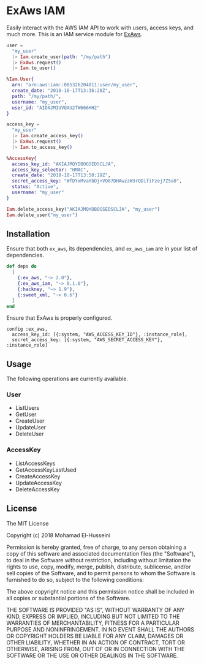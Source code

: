 # ExAws IAM

Easily interact with the AWS IAM API to work with users, access keys, and much more. This is an IAM service module for [ExAws](https://github.com/ex-aws/ex_aws).

```elixir
user =
  "my_user"
  |> Iam.create_user(path: "/my/path")
  |> ExAws.request()
  |> Iam.to_user()

%Iam.User{
  arn: "arn:aws:iam::085326204011:user/my_user",
  create_date: "2018-10-17T13:36:28Z",
  path: "/my/path/",
  username: "my_user",
  user_id: "AIDAJMIUVQAU2TW666HH2"
}

access_key =
  "my_user"
  |> Iam.create_access_key()
  |> ExAws.request()
  |> Iam.to_access_key()

%AccessKey{
  access_key_id: "AKIAJMQYDBOGSEDSCLJA",
  access_key_selector: "HMAC",
  create_date: "2018-10-17T13:50:19Z",
  secret_access_key: "WfDYxMvaYbDj+VO87DHAwzzW3rQDifiFzej7Z5a0",
  status: "Active",
  username: "my_user"
}

Iam.delete_access_key("AKIAJMQYDBOGSEDSCLJA", "my_user")
Iam.delete_user("my_user")
```

## Installation

Ensure that both `ex_aws`, its dependencies, and `ex_aws_iam` are in your list of dependencies.

```elixir
def deps do
  [
    {:ex_aws, "~> 2.0"},
    {:ex_aws_iam, "~> 0.1.0"},
    {:hackney, "~> 1.9"},
    {:sweet_xml, "~> 0.6"}
  ]
end
```

Ensure that ExAws is properly configured.

```
config :ex_aws,
  access_key_id: [{:system, "AWS_ACCESS_KEY_ID"}, :instance_role],
  secret_access_key: [{:system, "AWS_SECRET_ACCESS_KEY"}, :instance_role]
```

## Usage

The following operations are currently available.

### User

  * ListUsers
  * GetUser
  * CreateUser
  * UpdateUser
  * DeleteUser

### AccessKey

  * ListAccessKeys
  * GetAccessKeyLastUsed
  * CreateAccessKey
  * UpdateAccessKey
  * DeleteAccessKey

## License

The MIT License

Copyright (c) 2018 Mohamad El-Husseini

Permission is hereby granted, free of charge, 
to any person obtaining a copy of this software and 
associated documentation files (the "Software"), to 
deal in the Software without restriction, including 
without limitation the rights to use, copy, modify, 
merge, publish, distribute, sublicense, and/or sell 
copies of the Software, and to permit persons to whom 
the Software is furnished to do so, 
subject to the following conditions:

The above copyright notice and this permission notice 
shall be included in all copies or substantial portions of the Software.

THE SOFTWARE IS PROVIDED "AS IS", WITHOUT WARRANTY OF ANY KIND, 
EXPRESS OR IMPLIED, INCLUDING BUT NOT LIMITED TO THE WARRANTIES 
OF MERCHANTABILITY, FITNESS FOR A PARTICULAR PURPOSE AND NONINFRINGEMENT. 
IN NO EVENT SHALL THE AUTHORS OR COPYRIGHT HOLDERS BE LIABLE FOR 
ANY CLAIM, DAMAGES OR OTHER LIABILITY, WHETHER IN AN ACTION OF CONTRACT, 
TORT OR OTHERWISE, ARISING FROM, OUT OF OR IN CONNECTION WITH THE 
SOFTWARE OR THE USE OR OTHER DEALINGS IN THE SOFTWARE.

